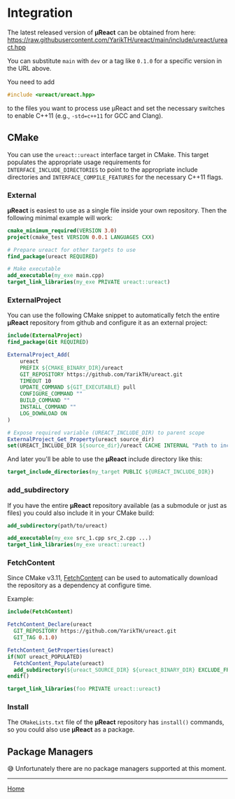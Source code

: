 # Integration

<!--
TODO use https://github.com/nlohmann/json#integration
as a reference
-->

The latest released version of **µReact** can be obtained from here: https://raw.githubusercontent.com/YarikTH/ureact/main/include/ureact/ureact.hpp

You can substitute ```main``` with ```dev``` or a tag like ```0.1.0``` for a specific version in the URL above.

You need to add

```cpp
#include <ureact/ureact.hpp>
```

to the files you want to process use µReact and set the necessary switches to enable C++11 (e.g., `-std=c++11` for GCC and Clang).

## CMake

You can use the `ureact::ureact` interface target in CMake.  This target populates the appropriate usage requirements for `INTERFACE_INCLUDE_DIRECTORIES` to point to the appropriate include directories and `INTERFACE_COMPILE_FEATURES` for the necessary C++11 flags.

### External

**µReact** is easiest to use as a single file inside your own repository. Then the following minimal example will work:

```cmake
cmake_minimum_required(VERSION 3.0)
project(cmake_test VERSION 0.0.1 LANGUAGES CXX)

# Prepare ureact for other targets to use
find_package(ureact REQUIRED)

# Make executable
add_executable(my_exe main.cpp)
target_link_libraries(my_exe PRIVATE ureact::ureact)
```

### ExternalProject

You can use the following CMake snippet to automatically fetch the entire **µReact** repository from github and configure it as an external project:

```cmake
include(ExternalProject)
find_package(Git REQUIRED)

ExternalProject_Add(
    ureact
    PREFIX ${CMAKE_BINARY_DIR}/ureact
    GIT_REPOSITORY https://github.com/YarikTH/ureact.git
    TIMEOUT 10
    UPDATE_COMMAND ${GIT_EXECUTABLE} pull
    CONFIGURE_COMMAND ""
    BUILD_COMMAND ""
    INSTALL_COMMAND ""
    LOG_DOWNLOAD ON
)

# Expose required variable (UREACT_INCLUDE_DIR) to parent scope
ExternalProject_Get_Property(ureact source_dir)
set(UREACT_INCLUDE_DIR ${source_dir}/ureact CACHE INTERNAL "Path to include folder for ureact")
```

And later you'll be able to use the **µReact** include directory like this:

```cmake
target_include_directories(my_target PUBLIC ${UREACT_INCLUDE_DIR})
```

### add_subdirectory

If you have the entire **µReact** repository available (as a submodule or just as files) you could also include it in your CMake build:

```cmake
add_subdirectory(path/to/ureact)

add_executable(my_exe src_1.cpp src_2.cpp ...)
target_link_libraries(my_exe ureact::ureact)
```

### FetchContent

Since CMake v3.11,
[FetchContent](https://cmake.org/cmake/help/v3.11/module/FetchContent.html) can
be used to automatically download the repository as a dependency at configure time.

Example:
```cmake
include(FetchContent)

FetchContent_Declare(ureact
  GIT_REPOSITORY https://github.com/YarikTH/ureact.git
  GIT_TAG 0.1.0)

FetchContent_GetProperties(ureact)
if(NOT ureact_POPULATED)
  FetchContent_Populate(ureact)
  add_subdirectory(${ureact_SOURCE_DIR} ${ureact_BINARY_DIR} EXCLUDE_FROM_ALL)
endif()

target_link_libraries(foo PRIVATE ureact::ureact)
```

### Install

The ```CMakeLists.txt``` file of the **µReact** repository has ```install()``` commands, so you could also use **µReact** as a package.

## Package Managers

😅 Unfortunately there are no package managers supported at this moment.

---------------

[Home](readme.md#reference)
